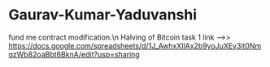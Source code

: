 # Gaurav-Kumar-Yaduvanshi
fund me contract modification.\n
Halving of Bitcoin task 1 link -->>    https://docs.google.com/spreadsheets/d/1J_AwhxXIlAx2b9yoJuXEy3it0NmqzWb82oaBbt6BknA/edit?usp=sharing
